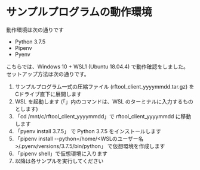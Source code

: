 # サンプルプログラムの動作環境

動作環境は次の通りです 
- Python 3.7.5
- Pipenv
- Pyenv

こちらでは、Windows 10 + WSL1 (Ubuntu 18.04.4) で動作確認をしました。
セットアップ方法は次の通りです。

1. サンプルプログラム一式の圧縮ファイル (rftool_client_yyyymmdd.tar.gz) を Cドライブ直下に展開します
1. WSL を起動します (「」内のコマンドは、WSL のターミナルに入力するものとします)
1. 「cd /mnt/c/rftool_client_yyyymmdd」で rftool_client_yyyymmdd に移動します
1. 「pyenv install 3.7.5」 で Python 3.7.5 をインストールします
1. 「pipenv install --python=/home/<WSLのユーザー名>/.pyenv/versions/3.7.5/bin/python」 で仮想環境を作成します
1. 「pipenv shell」で仮想環境に入ります
1. 以降は各サンプルを実行してください
